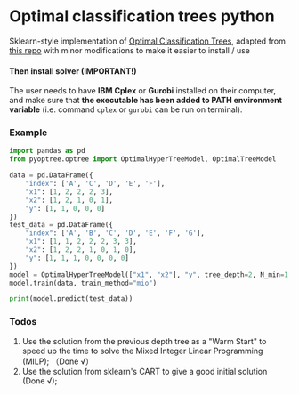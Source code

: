 # Optimal classification trees python
Sklearn-style implementation of [Optimal Classification Trees](https://link.springer.com/article/10.1007/s10994-017-5633-9), adapted from [this repo](https://github.com/pan5431333/pyoptree) with minor modifications to make it easier to install / use

#### Then install solver (IMPORTANT!) 
The user needs to have **IBM Cplex** or **Gurobi** installed on their computer, and make sure that **the executable has been added to PATH environment variable** (i.e. command `cplex` or `gurobi` can be run on terminal). 

### Example 
```python
import pandas as pd
from pyoptree.optree import OptimalHyperTreeModel, OptimalTreeModel

data = pd.DataFrame({
    "index": ['A', 'C', 'D', 'E', 'F'],
    "x1": [1, 2, 2, 2, 3],
    "x2": [1, 2, 1, 0, 1],
    "y": [1, 1, 0, 0, 0]
})
test_data = pd.DataFrame({
    "index": ['A', 'B', 'C', 'D', 'E', 'F', 'G'],
    "x1": [1, 1, 2, 2, 2, 3, 3],
    "x2": [1, 2, 2, 1, 0, 1, 0],
    "y": [1, 1, 1, 0, 0, 0, 0]
})
model = OptimalHyperTreeModel(["x1", "x2"], "y", tree_depth=2, N_min=1, alpha=0.1, solver_name="cplex")
model.train(data, train_method="mio")

print(model.predict(test_data))
```

### Todos 
1. Use the solution from the previous depth tree as a "Warm Start" to speed up the time to solve the Mixed Integer Linear Programming (MILP); （Done √）
2. Use the solution from sklearn's CART to give a good initial solution (Done √);
